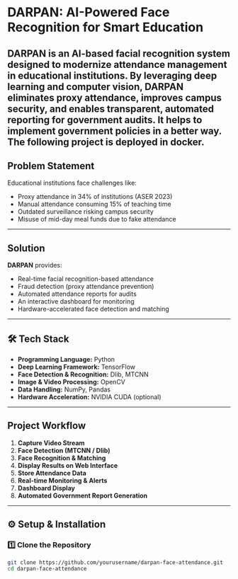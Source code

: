 # DARPAN: AI-Powered Face Recognition for Smart Education

DARPAN is an AI-based facial recognition system designed to modernize attendance management in educational institutions. By leveraging deep learning and computer vision, DARPAN eliminates proxy attendance, improves campus security, and enables transparent, automated reporting for government audits. It helps to implement government policies in a better way.
The following project is deployed in docker.
---

##  Problem Statement

Educational institutions face challenges like:
- Proxy attendance in 34% of institutions (ASER 2023)
- Manual attendance consuming 15% of teaching time
- Outdated surveillance risking campus security
- Misuse of mid-day meal funds due to fake attendance

---

##  Solution

**DARPAN** provides:
- Real-time facial recognition-based attendance
- Fraud detection (proxy attendance prevention)
- Automated attendance reports for audits
- An interactive dashboard for monitoring
- Hardware-accelerated face detection and matching

---

## 🛠️ Tech Stack

- **Programming Language:** Python
- **Deep Learning Framework:** TensorFlow
- **Face Detection & Recognition:** Dlib, MTCNN
- **Image & Video Processing:** OpenCV
- **Data Handling:** NumPy, Pandas
- **Hardware Acceleration:** NVIDIA CUDA (optional)

---

##  Project Workflow

1. **Capture Video Stream**
2. **Face Detection (MTCNN / Dlib)**
3. **Face Recognition & Matching**
4. **Display Results on Web Interface**
5. **Store Attendance Data**
6. **Real-time Monitoring & Alerts**
7. **Dashboard Display**
8. **Automated Government Report Generation**

---

## ⚙️ Setup & Installation

### 1️⃣ Clone the Repository

```bash
git clone https://github.com/yourusername/darpan-face-attendance.git
cd darpan-face-attendance

